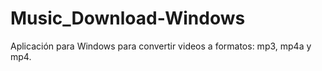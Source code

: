 # Music_Download-Windows
Aplicación para Windows para convertir videos a formatos: mp3, mp4a y mp4.
